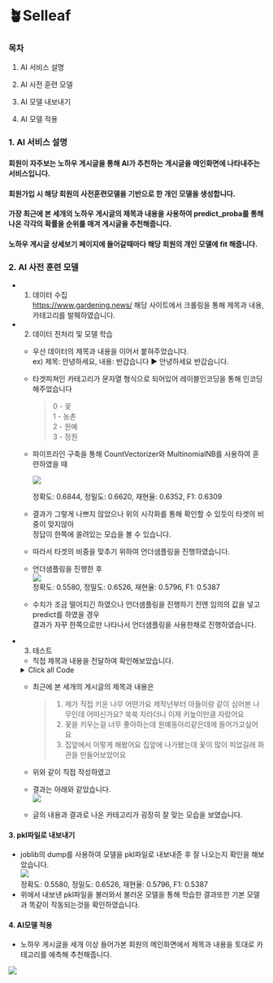 # 🪴Selleaf

### 목차

1. AI 서비스 설명

2. AI 사전 훈련 모델

3. AI 모델 내보내기

4. AI 모델 적용

### 1. AI 서비스 설명

  #### 회원이 자주보는 노하우 게시글을 통해 AI가 추천하는 게시글을 메인화면에 나타내주는 서비스입니다.

  #### 회원가입 시 해당 회원의 사전훈련모델을 기반으로 한 개인 모델을 생성합니다.

  #### 가장 최근에 본 세개의 노하우 게시글의 제목과 내용을 사용하여 predict_proba를 통해 나온 각각의 확률을 순위를 매겨 게시글을 추천해줍니다.

  #### 노하우 게시글 상세보기 페이지에 들어갈때마다 해당 회원의 개인 모델에 fit 해줍니다.

### 2. AI 사전 훈련 모델



- 1. 데이터 수집  
     https://www.gardening.news/ 해당 사이트에서 크롤링을 통해 제목과 내용, 카테고리를 발췌하였습니다.

- 2. 데이터 전처리 및 모델 학습

  - 우선 데이터의 제목과 내용을 이어서 붙혀주었습니다.  
    ex) 제목: 안녕하세요, 내용: 반갑습니다 ▶️ 안녕하세요 반갑습니다.

  - 타겟피쳐인 카테고리가 문자열 형식으로 되어있어 레이블인코딩을 통해 인코딩해주었습니다

    > 0 - 꽃  
    > 1 - 농촌  
    > 2 - 원예  
    > 3 - 정원

  - 파이프라인 구축을 통해 CountVectorizer와 MultinomialNB를 사용하여 훈련하였을 때

    <img src='../images/knowhow_eva01.png'>

    정확도: 0.6844, 정밀도: 0.6620, 재현율: 0.6352, F1: 0.6309

  - 결과가 그렇게 나쁘지 않았으나 위의 시각화를 통해 확인할 수 있듯이 타겟의 비중이 맞지않아  
    정답이 한쪽에 쏠려있는 모습을 볼 수 있습니다.

  - 따라서 타겟의 비중을 맞추기 위하여 언더샘플링을 진행하였습니다.

  - 언더샘플링을 진행한 후  
    <img src='../images/knowhow_eva02.png'>  
    정확도: 0.5580, 정밀도: 0.6526, 재현율: 0.5796, F1: 0.5387

  - 수치가 조금 떨어지긴 하였으나 언더샘플링을 진행하기 전엔 임의의 값을 넣고 predict를 하였을 경우  
    결과가 자꾸 한쪽으로만 나타나서 언더샘플링을 사용한채로 진행하였습니다.

- 3. 테스트

  - 직접 제목과 내용을 전달하여 확인해보았습니다.

  <details>
  <summary>Click all Code</summary>
  <!-- 가장 최근에 본 세개의 게시글의 제목과 내용을 이어붙힌 문자열을 직접 전달 -->
  proba1 = m_nb_pipe.predict_proba(['제가 직접 키운 나무 어떤가요 제작년부터 아들이랑 같이 심어본 나무인데 어떠신가요? 쑥쑥 자라더니 이제 키높이만큼 자랐어요'])  
  proba2 = m_nb_pipe.predict_proba(['꽃을 키우는걸 너무 좋아하는데 원예동아리같은데에 들어가고싶어요'])  
  proba3 = m_nb_pipe.predict_proba(['집앞에서 이렇게 해봤어요 집앞에 나가봤는데 꽃이 많이 피었길래 화관을 만들어보았어요'])

  <!-- 세개의 게시글에 predict_proba를 통해 나온 각 타겟별 확률들을 더해줌 -->

  total_proba = [0] \* len(proba1[0])
  for i in range(len(proba1[0])): # print(proba1[0][i])
  total_proba[i] = (proba1[0][i] + proba2[0][i] + proba3[0][i])

  <!-- 더해진 확률 출력 -->

  print(total_proba)

  <!-- 각 확률의 결과를 argsort를 통해 높은순으로 정렬 후 슬라이싱을 통해 3등까지의 결과를 가져왔다. -->

  result*proba = np.argsort(total_proba)[::-1][0:3]
  for i in result_proba:
  print(encoder.classes*[i])
  </details>

  - 최근에 본 세개의 게시글의 제목과 내용은
    > 1. 제가 직접 키운 나무 어떤가요 제작년부터 아들이랑 같이 심어본 나무인데 어떠신가요? 쑥쑥 자라더니 이제 키높이만큼 자랐어요
    > 2. 꽃을 키우는걸 너무 좋아하는데 원예동아리같은데에 들어가고싶어요
    > 3. 집앞에서 이렇게 해봤어요 집앞에 나가봤는데 꽃이 많이 피었길래 화관을 만들어보았어요
  - 위와 같이 직접 작성하였고
  - 결과는 아래와 같았습니다.  
    <img src='../images/knowhow_result01.png'>

  - 글의 내용과 결과로 나온 카테고리가 굉장히 잘 맞는 모습을 보였습니다.

#### 3. pkl파일로 내보내기

- joblib의 dump를 사용하여 모델을 pkl파일로 내보내준 후 잘 나오는지 확인을 해보았습니다.  
  <img src='../images/knowhow_eva03.png'>  
  정확도: 0.5580, 정밀도: 0.6526, 재현율: 0.5796, F1: 0.5387
- 위에서 내보낸 pkl파일을 불러와서 불러온 모델을 통해 학습한 결과또한 기본 모델과 똑같이 작동되는것을 확인하였습니다.

#### 4. AI모델 적용

- 노하우 게시글을 세개 이상 들어가본 회원의 메인화면에서 제목과 내용을 토대로 카테고리를 예측해 추천해줍니다.  
<img src='../images/knowhjow_ai_main01.png'>  
